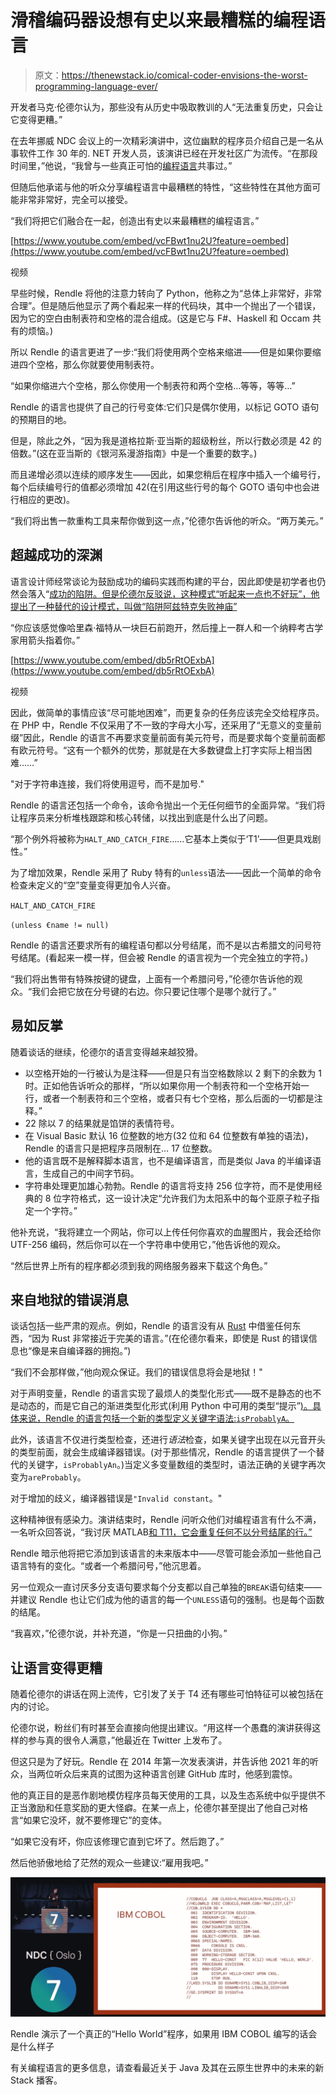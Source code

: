 # 滑稽编码器设想有史以来最糟糕的编程语言

> 原文：<https://thenewstack.io/comical-coder-envisions-the-worst-programming-language-ever/>

开发者马克·伦德尔认为，那些没有从历史中吸取教训的人“无法重复历史，只会让它变得更糟。”

在去年挪威 NDC 会议上的一次精彩演讲中，这位幽默的程序员介绍自己是一名从事软件工作 30 年的. NET 开发人员，该演讲已经在开发社区广为流传。“在那段时间里，”他说，“我曾与一些真正可怕的[编程语言](https://thenewstack.io/category/development/)共事过。”

但随后他承诺与他的听众分享编程语言中最糟糕的特性，“这些特性在其他方面可能非常非常好，完全可以接受。

“我们将把它们融合在一起，创造出有史以来最糟糕的编程语言。”

[https://www.youtube.com/embed/vcFBwt1nu2U?feature=oembed](https://www.youtube.com/embed/vcFBwt1nu2U?feature=oembed)

视频

早些时候，Rendle 将他的注意力转向了 Python，他称之为“总体上非常好，非常合理”。但是随后他显示了两个看起来一样的代码块，其中一个抛出了一个错误，因为它的空白由制表符和空格的混合组成。(这是它与 F#、Haskell 和 Occam 共有的烦恼。)

所以 Rendle 的语言更进了一步:“我们将使用两个空格来缩进——但是如果你要缩进四个空格，那么你就要使用制表符。

“如果你缩进六个空格，那么你使用一个制表符和两个空格…等等，等等…”

Rendle 的语言也提供了自己的行号变体:它们只是偶尔使用，以标记 GOTO 语句的预期目的地。

但是，除此之外，“因为我是道格拉斯·亚当斯的超级粉丝，所以行数必须是 42 的倍数。”(这在亚当斯的《银河系漫游指南》中是一个重要的数字。)

而且递增必须以连续的顺序发生——因此，如果您稍后在程序中插入一个编号行，每个后续编号行的值都必须增加 42(在引用这些行号的每个 GOTO 语句中也会进行相应的更改)。

“我们将出售一款重构工具来帮你做到这一点，”伦德尔告诉他的听众。“两万美元。”

## 超越成功的深渊

语言设计师经常谈论为鼓励成功的编码实践而构建的平台，因此即使是初学者也仍然会落入“[成功的陷阱。但是伦德尔反驳说，这种模式“听起来一点也不好玩”，他提出了一种替代的设计模式，叫做“陷阱阿兹特克失败神庙”](https://blog.codinghorror.com/falling-into-the-pit-of-success/)

“你应该感觉像哈里森·福特从一块巨石前跑开，然后撞上一群人和一个纳粹考古学家用箭头指着你。”

[https://www.youtube.com/embed/db5rRtOExbA](https://www.youtube.com/embed/db5rRtOExbA)

视频

因此，做简单的事情应该“尽可能地困难”，而更复杂的任务应该完全交给程序员。在 PHP 中，Rendle 不仅采用了不一致的字母大小写，还采用了“无意义的变量前缀”因此，Rendle 的语言不再要求变量前面有美元符号，而是要求每个变量前面都有欧元符号。“这有一个额外的优势，那就是在大多数键盘上打字实际上相当困难……”

"对于字符串连接，我们将使用逗号，而不是加号."

Rendle 的语言还包括一个命令，该命令抛出一个无任何细节的全面异常。“我们将让程序员来分析堆栈跟踪和核心转储，以找出到底是什么出了问题。

“那个例外将被称为`HALT_AND_CATCH_FIRE`……它基本上类似于‘T1’——但更具戏剧性。”

为了增加效果，Rendle 采用了 Ruby 特有的`unless`语法——因此一个简单的命令检查未定义的“空”变量变得更加令人兴奋。

`HALT_AND_CATCH_FIRE`

`(unless €name != null)`

Rendle 的语言还要求所有的编程语句都以分号结尾，而不是以古希腊文的问号符号结尾。(看起来一模一样，但会被 Rendle 的语言视为一个完全独立的字符。)

“我们将出售带有特殊按键的键盘，上面有一个希腊问号，”伦德尔告诉他的观众。“我们会把它放在分号键的右边。你只要记住哪个是哪个就行了。”

## 易如反掌

随着谈话的继续，伦德尔的语言变得越来越狡猾。

*   以空格开始的一行被认为是注释——但是只有当空格数除以 2 剩下的余数为 1 时。正如他告诉听众的那样，“所以如果你用一个制表符和一个空格开始一行，或者一个制表符和三个空格，或者只有七个空格，那么后面的一切都是注释。”
*   22 除以 7 的结果就是馅饼的表情符号。
*   在 Visual Basic 默认 16 位整数的地方(32 位和 64 位整数有单独的语法)，Rendle 的语言只是把程序员限制在… 17 位整数。
*   他的语言既不是解释脚本语言，也不是编译语言，而是类似 Java 的半编译语言，生成自己的中间字节码。
*   字符串处理更加雄心勃勃。Rendle 的语言将支持 256 位字符，而不是使用经典的 8 位字符格式，这一设计决定“允许我们为太阳系中的每个亚原子粒子指定一个字符。”

他补充说，“我将建立一个网站，你可以上传任何你喜欢的血腥图片，我会还给你 UTF-256 编码，然后你可以在一个字符串中使用它，”他告诉他的观众。

“然后世界上所有的程序都必须到我的网络服务器来下载这个角色。”

## 来自地狱的错误消息

谈话包括一些严肃的观点。例如，Rendle 的语言没有从 [Rust](https://thenewstack.io/rust-by-the-numbers-the-rust-programming-language-in-2021/) 中借鉴任何东西，“因为 Rust 非常接近于完美的语言。”(在伦德尔看来，即使是 Rust 的错误信息也“像是来自编译器的拥抱。”)

“我们不会那样做，”他向观众保证。我们的错误信息将会是地狱！"

对于声明变量，Rendle 的语言实现了最烦人的类型化形式——既不是静态的也不是动态的，而是它自己的渐进类型化形式(利用 Python 中可用的类型“提示”[)。具体来说，Rendle 的语言包括一个新的类型定义关键字语法:`isProbablyA`。](https://www.infoworld.com/article/3630372/get-started-with-python-type-hints.html)

此外，该语言不仅进行类型检查，还进行*语法*检查，如果关键字出现在以元音开头的类型前面，就会生成编译器错误。(对于那些情况，Rendle 的语言提供了一个替代的关键字，`isProbablyAn`。)当定义多变量数组的类型时，语法正确的关键字再次变为`areProbably`。

对于增加的歧义，编译器错误是`"Invalid constant`。"

这种精神很有感染力。演讲结束时，Rendle 问听众他们对编程语言有什么不满，一名听众回答说，“我讨厌 MATLAB[和 T11，它会重复任何不以分号结尾的行。”](https://en.wikipedia.org/wiki/MATLAB)

Rendle 暗示他将把它添加到该语言的未来版本中——尽管可能会添加一些他自己语言特有的变化。“或者一个希腊问号，”他沉思着。

另一位观众一直讨厌多分支语句要求每个分支都以自己单独的`BREAK`语句结束——并建议 Rendle 也让它们成为他的语言的每一个`UNLESS`语句的强制。也是每个函数的结尾。

“我喜欢，”伦德尔说，并补充道，“你是一只扭曲的小狗。”

## 让语言变得更糟

随着伦德尔的讲话在网上流传，它引发了关于 T4 还有哪些可怕特征可以被包括在内的讨论。

伦德尔说，粉丝们有时甚至会直接向他提出建议。“用这样一个愚蠢的演讲获得这样的参与真的很令人满意，”他最近在 Twitter 上发布了。

但这只是为了好玩。Rendle 在 2014 年第一次发表演讲，并告诉他 2021 年的听众，当两位听众后来真的试图为这种语言创建 GitHub 库时，他感到震惊。

他的真正目的是恶作剧地模仿程序员每天使用的工具，以及生态系统中似乎提供不正当激励和任意奖励的更大怪癖。在某一点上，伦德尔甚至提出了他自己对格言“如果它没坏，就不要修理它”的变体。

“如果它没有坏，你应该修理它直到它坏了。然后跑了。”

然后他骄傲地给了茫然的观众一些建议:“雇用我吧。”

![Mark Rendle demonstrates what a real 'Hello World' program looks like if written in IBM COBOL](img/2aa5b50e47fec336fbeafd00f486fc29.png)

Rendle 演示了一个真正的“Hello World”程序，如果用 IBM COBOL 编写的话会是什么样子

有关编程语言的更多信息，请查看最近关于 Java 及其在云原生世界中的未来的新 Stack 播客。

<svg xmlns:xlink="http://www.w3.org/1999/xlink" viewBox="0 0 68 31" version="1.1"><title>Group</title> <desc>Created with Sketch.</desc></svg>